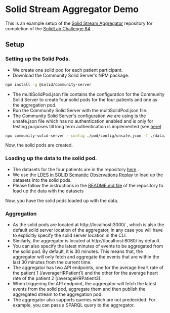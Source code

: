# Solid Stream Aggregator Demo

This is an example setup of the [Solid Stream Aggregator](https://github.com/argahsuknesib/solid-stream-aggregator) 
repository for completion of the [SolidLab Challenge 84](https://github.com/SolidLabResearch/Challenges/issues/84) .

## Setup

### Setting up the Solid Pods.
- We create one solid pod for each patient participant.
- Download the Community Solid Server's NPM package.
```bash
npm install -g @solid/community-server
```
- The multiSolidPod.json file contains the configuration for the Community Solid Server to create four solid pods for
the four patients and one as the aggregation pod.
- Run the Community Solid Server with the multiSolidPod.json file.
- The Community Solid Server's configuration we are using is the unsafe.json file which has no authentication enabled
and is only for testing purposes till long term authentication is implemented
  (see [here](https://github.com/SolidLabResearch/Challenges/issues/13))
```bash
npx community-solid-server --config ./pod/config/unsafe.json -f ./data/ --seededPodConfigJson ./pod/multiSolidPod.json
```
Now, the solid pods are created.

### Loading up the data to the solid pod.
- The datasets for the four patients are in the repository [here](https://github.com/argahsuknesib/dahcc-heartrate) .
- We use the [LDES in SOLID Semantic Observations Replay](https://github.com/SolidLabResearch/LDES-in-SOLID-Semantic-Observations-Replay)
to load up the datasets into the solid pods.
- Please follow the instructions in the 
[README.md file](https://github.com/SolidLabResearch/LDES-in-SOLID-Semantic-Observations-Replay/blob/main/README.md) 
of the repository to load up the data with the datasets 

Now, you have the solid pods loaded up with the data.

### Aggregation
- As the solid pods are located at http://localhost:3000/ , which is also the default solid server location of the
aggregator, in any case you will have to explicitly specify the solid server location in the CLI.
- Similarly, the aggregator is located at http://localhost:8080/ by default.
- You can also specify the latest minutes of events to be aggregated from the solid pod. By default, it is 30 minutes. 
This means that, the aggregator will only fetch and aggregate the events that are within the last 30 minutes from
the current time.
- The aggregator has two API endpoints, one for the average heart rate of the patient 1 (/averageHRPatient1)
and the other for the average heart rate of the patient 2 (/averageHRPatient3).
- When triggering the API endpoint, the aggregator will fetch the latest events from the solid pod, aggregate them and 
then publish the aggregated stream to the aggregation pod.
- The aggregator also supports queries which are not predecided. For example, you can pass a SPARQL query to the 
aggregator. 
